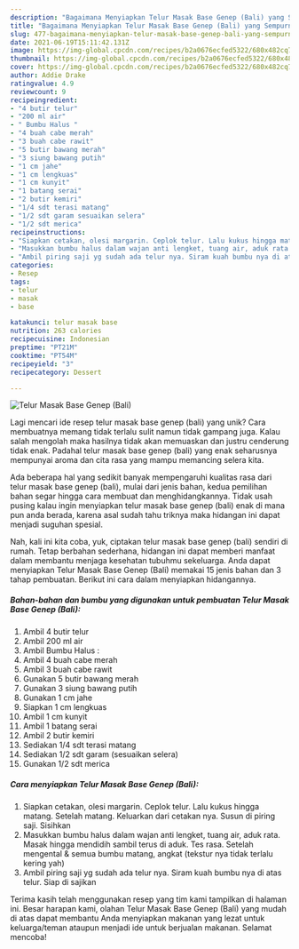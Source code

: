 ```yaml
---
description: "Bagaimana Menyiapkan Telur Masak Base Genep (Bali) yang Sempurna"
title: "Bagaimana Menyiapkan Telur Masak Base Genep (Bali) yang Sempurna"
slug: 477-bagaimana-menyiapkan-telur-masak-base-genep-bali-yang-sempurna
date: 2021-06-19T15:11:42.131Z
image: https://img-global.cpcdn.com/recipes/b2a0676ecfed5322/680x482cq70/telur-masak-base-genep-bali-foto-resep-utama.jpg
thumbnail: https://img-global.cpcdn.com/recipes/b2a0676ecfed5322/680x482cq70/telur-masak-base-genep-bali-foto-resep-utama.jpg
cover: https://img-global.cpcdn.com/recipes/b2a0676ecfed5322/680x482cq70/telur-masak-base-genep-bali-foto-resep-utama.jpg
author: Addie Drake
ratingvalue: 4.9
reviewcount: 9
recipeingredient:
- "4 butir telur"
- "200 ml air"
- " Bumbu Halus "
- "4 buah cabe merah"
- "3 buah cabe rawit"
- "5 butir bawang merah"
- "3 siung bawang putih"
- "1 cm jahe"
- "1 cm lengkuas"
- "1 cm kunyit"
- "1 batang serai"
- "2 butir kemiri"
- "1/4 sdt terasi matang"
- "1/2 sdt garam sesuaikan selera"
- "1/2 sdt merica"
recipeinstructions:
- "Siapkan cetakan, olesi margarin. Ceplok telur. Lalu kukus hingga matang. Setelah matang. Keluarkan dari cetakan nya. Susun di piring saji. Sisihkan"
- "Masukkan bumbu halus dalam wajan anti lengket, tuang air, aduk rata. Masak hingga mendidih sambil terus di aduk. Tes rasa. Setelah mengental &amp; semua bumbu matang, angkat (tekstur nya tidak terlalu kering yah)"
- "Ambil piring saji yg sudah ada telur nya. Siram kuah bumbu nya di atas telur. Siap di sajikan"
categories:
- Resep
tags:
- telur
- masak
- base

katakunci: telur masak base 
nutrition: 263 calories
recipecuisine: Indonesian
preptime: "PT21M"
cooktime: "PT54M"
recipeyield: "3"
recipecategory: Dessert

---
```



![Telur Masak Base Genep (Bali)](https://img-global.cpcdn.com/recipes/b2a0676ecfed5322/680x482cq70/telur-masak-base-genep-bali-foto-resep-utama.jpg)

Lagi mencari ide resep telur masak base genep (bali) yang unik? Cara membuatnya memang tidak terlalu sulit namun tidak gampang juga. Kalau salah mengolah maka hasilnya tidak akan memuaskan dan justru cenderung tidak enak. Padahal telur masak base genep (bali) yang enak seharusnya mempunyai aroma dan cita rasa yang mampu memancing selera kita.



Ada beberapa hal yang sedikit banyak mempengaruhi kualitas rasa dari telur masak base genep (bali), mulai dari jenis bahan, kedua pemilihan bahan segar hingga cara membuat dan menghidangkannya. Tidak usah pusing kalau ingin menyiapkan telur masak base genep (bali) enak di mana pun anda berada, karena asal sudah tahu triknya maka hidangan ini dapat menjadi suguhan spesial.


Nah, kali ini kita coba, yuk, ciptakan telur masak base genep (bali) sendiri di rumah. Tetap berbahan sederhana, hidangan ini dapat memberi manfaat dalam membantu menjaga kesehatan tubuhmu sekeluarga. Anda dapat menyiapkan Telur Masak Base Genep (Bali) memakai 15 jenis bahan dan 3 tahap pembuatan. Berikut ini cara dalam menyiapkan hidangannya.

<!--inarticleads1-->

##### Bahan-bahan dan bumbu yang digunakan untuk pembuatan Telur Masak Base Genep (Bali):

1. Ambil 4 butir telur
1. Ambil 200 ml air
1. Ambil  Bumbu Halus :
1. Ambil 4 buah cabe merah
1. Ambil 3 buah cabe rawit
1. Gunakan 5 butir bawang merah
1. Gunakan 3 siung bawang putih
1. Gunakan 1 cm jahe
1. Siapkan 1 cm lengkuas
1. Ambil 1 cm kunyit
1. Ambil 1 batang serai
1. Ambil 2 butir kemiri
1. Sediakan 1/4 sdt terasi matang
1. Sediakan 1/2 sdt garam (sesuaikan selera)
1. Gunakan 1/2 sdt merica




<!--inarticleads2-->

##### Cara menyiapkan Telur Masak Base Genep (Bali):

1. Siapkan cetakan, olesi margarin. Ceplok telur. Lalu kukus hingga matang. Setelah matang. Keluarkan dari cetakan nya. Susun di piring saji. Sisihkan
1. Masukkan bumbu halus dalam wajan anti lengket, tuang air, aduk rata. Masak hingga mendidih sambil terus di aduk. Tes rasa. Setelah mengental &amp; semua bumbu matang, angkat (tekstur nya tidak terlalu kering yah)
1. Ambil piring saji yg sudah ada telur nya. Siram kuah bumbu nya di atas telur. Siap di sajikan




Terima kasih telah menggunakan resep yang tim kami tampilkan di halaman ini. Besar harapan kami, olahan Telur Masak Base Genep (Bali) yang mudah di atas dapat membantu Anda menyiapkan makanan yang lezat untuk keluarga/teman ataupun menjadi ide untuk berjualan makanan. Selamat mencoba!
